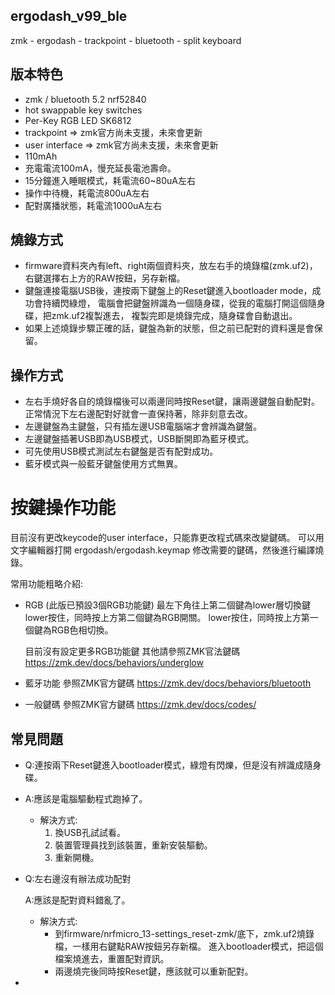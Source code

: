 ## ergodash_v99_ble
zmk - ergodash - trackpoint - bluetooth - split keyboard

## 版本特色
* zmk / bluetooth 5.2 nrf52840
* hot swappable key switches
* Per-Key RGB LED SK6812
* trackpoint => zmk官方尚未支援，未來會更新
* user interface => zmk官方尚未支援，未來會更新
* 110mAh
* 充電電流100mA，慢充延長電池壽命。
* 15分鐘進入睡眠模式，耗電流60~80uA左右
* 操作中待機，耗電流800uA左右
* 配對廣播狀態，耗電流1000uA左右

## 燒錄方式
* firmware資料夾內有left、right兩個資料夾，放左右手的燒錄檔(zmk.uf2)，
  右鍵選擇右上方的RAW按鈕，另存新檔。
* 鍵盤連接電腦USB後，連按兩下鍵盤上的Reset鍵進入bootloader mode，成功會持續閃綠燈，
  電腦會把鍵盤辨識為一個隨身碟，從我的電腦打開這個隨身碟，把zmk.uf2複製進去，
  複製完即是燒錄完成，隨身碟會自動退出。
* 如果上述燒錄步驟正確的話，鍵盤為新的狀態，但之前已配對的資料還是會保留。

## 操作方式
* 左右手燒好各自的燒錄檔後可以兩邊同時按Reset鍵，讓兩邊鍵盤自動配對。
  正常情況下左右邊配對好就會一直保持著，除非刻意去改。
* 左邊鍵盤為主鍵盤，只有插左邊USB電腦端才會辨識為鍵盤。
* 左邊鍵盤插著USB即為USB模式，USB斷開即為藍牙模式。
* 可先使用USB模式測試左右鍵盤是否有配對成功。
* 藍牙模式與一般藍牙鍵盤使用方式無異。

# 按鍵操作功能
  目前沒有更改keycode的user interface，只能靠更改程式碼來改變鍵碼。
  可以用文字編輯器打開 ergodash/ergodash.keymap 修改需要的鍵碼，然後進行編譯燒錄。
  
  常用功能粗略介紹:
  * RGB (此版已預設3個RGB功能鍵)
    最左下角往上第二個鍵為lower層切換鍵
    lower按住，同時按上方第二個鍵為RGB開關。
    lower按住，同時按上方第一個鍵為RGB色相切換。
    
    目前沒有設定更多RGB功能鍵
    其他請參照ZMK官法鍵碼
    https://zmk.dev/docs/behaviors/underglow
    
  * 藍牙功能
    參照ZMK官方鍵碼
    https://zmk.dev/docs/behaviors/bluetooth
    
  * 一般鍵碼
    參照ZMK官方鍵碼
    https://zmk.dev/docs/codes/


## 常見問題
* Q:連按兩下Reset鍵進入bootloader模式，綠燈有閃爍，但是沒有辨識成隨身碟。
* A:應該是電腦驅動程式跑掉了。
  * 解決方式:
    1. 換USB孔試試看。
    2. 裝置管理員找到該裝置，重新安裝驅動。
    3. 重新開機。

* Q:左右邊沒有辦法成功配對

  A:應該是配對資料錯亂了。
  * 解決方式:
    * 到firmware/nrfmicro_13-settings_reset-zmk/底下，zmk.uf2燒錄檔，一樣用右鍵點RAW按鈕另存新檔。
      進入bootloader模式，把這個檔案燒進去，重置配對資訊。
    * 兩邊燒完後同時按Reset鍵，應該就可以重新配對。
  
*  
